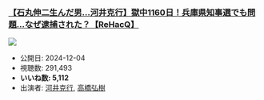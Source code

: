 ### [【石丸伸二生んだ男…河井克行】獄中1160日！兵庫県知事選でも問題…なぜ逮捕された？【ReHacQ】](https://www.youtube.com/watch?v=PQ6A_GS-wLY)
[![](https://img.youtube.com/vi/PQ6A_GS-wLY/sddefault.jpg)](https://www.youtube.com/watch?v=PQ6A_GS-wLY)
-   公開日: 2024-12-04
-   視聴数: 291,493
-   **いいね数: 5,112**
-   出演者: [河井克行](/rehacq_fan/people/河井克行 "wikilink"), [高橋弘樹](/rehacq_fan/people/高橋弘樹 "wikilink")
